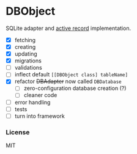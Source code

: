 # DBObject

SQLite adapter and [active record](http://en.wikipedia.org/wiki/Active_record_pattern) implementation.

- [x] fetching
- [x] creating
- [x] updating
- [x] migrations
- [ ] validations
- [ ] inflect default `[[DBObject class] tableName]`
- [x] refactor ~~DBAdapter~~ now called `DBDatabase`
  - [ ] zero-configuration database creation (?)
  - [ ] cleaner code
- [ ] error handling
- [ ] tests
- [ ] turn into framework

### License

MIT
